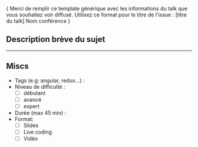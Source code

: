 { Merci de remplir ce template générique avec les informations du talk que vous souhaitez voir diffusé. Utilisez ce format pour le titre de l'issue : [titre du talk] Nom conférence }


## Description brève du sujet


---

## Miscs

* Tags (e.g: angular, redux...) :
* Niveau de difficulté :
    - [ ] débutant
    - [ ] avancé
    - [ ] expert
* Durée (max 45 min) : 
* Format:
    - [ ] Slides
    - [ ] Live coding
    - [ ] Vidéo
